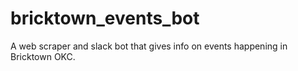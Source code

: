 # bricktown_events_bot
A web scraper and slack bot that gives info on events happening in Bricktown OKC. 
